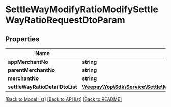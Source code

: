 # SettleWayModifyRatioModifySettleWayRatioRequestDtoParam

## Properties
Name | Type | Description | Notes
------------ | ------------- | ------------- | -------------
**appMerchantNo** | **string** |  | [optional] 
**parentMerchantNo** | **string** |  | [optional] 
**merchantNo** | **string** |  | [optional] 
**settleWayRatioDetailDtoList** | [**\Yeepay\Yop\Sdk\Service\Settle\Model\SettleWayModifyRatioSettleWayRatioDetailDtoParam[]**](SettleWayModifyRatioSettleWayRatioDetailDtoParam.md) |  | [optional] 

[[Back to Model list]](../README.md#documentation-for-models) [[Back to API list]](../README.md#documentation-for-api-endpoints) [[Back to README]](../README.md)


